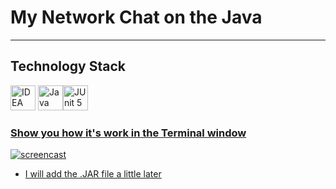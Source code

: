 # My Network Chat on the Java

___

## Technology Stack

<a href="https://www.jetbrains.com/idea/"><img src="https://starchenkov.pro/qa-guru/img/skills/Intelij_IDEA.svg" width="40" height="40"  alt="IDEA"/></a>
<a href="https://www.jetbrains.com/idea/"><img src="https://starchenkov.pro/qa-guru/img/skills/Java.svg" width="40" height="40"  alt="Java"/></a><a href="https://www.jetbrains.com/idea/"><img src="https://starchenkov.pro/qa-guru/img/skills/JUnit5.svg" width="40" height="40"  alt="JUnit 5"/></a><a href="https://www.jetbrains.com/idea/"></a> <a href="https://www.jetbrains.com/idea/"></a>
<a href="https://www.jetbrains.com/idea/">

### Show you how it's work in the Terminal window

![screencast](/src/main/resources/ScreenMyChat.gif)
  
  - I will add the .JAR file a little later

